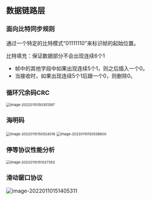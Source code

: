 ## 数据链路层

### 面向比特同步规则

通过一个特定的比特模式“01111110”来标识帧的起始位置。

比特填充：保证数据部分不会出现连续6个1

- 帧中的其他字段中如果出现连续5个1，则之后插入一个0。
- 当接收时，如果出现连续5个1后跟一个0，则删除0。

### 循环冗余码CRC

<img src="https://ln-markdown-image-bucket.oss-cn-beijing.aliyuncs.com/img/image-20220110150351587.png" alt="image-20220110150351587" style="zoom: 67%;" />

### 海明码

<img src="https://ln-markdown-image-bucket.oss-cn-beijing.aliyuncs.com/img/image-20220110150524016.png" alt="image-20220110150524016" style="zoom:67%;" />

<img src="https://ln-markdown-image-bucket.oss-cn-beijing.aliyuncs.com/img/image-20220110150538800.png" alt="image-20220110150538800" style="zoom:67%;" />

### 停等协议性能分析

<img src="https://ln-markdown-image-bucket.oss-cn-beijing.aliyuncs.com/img/image-20220110151027353.png" alt="image-20220110151027353" style="zoom:67%;" />

### 滑动窗口协议

![image-20220110151405311](https://ln-markdown-image-bucket.oss-cn-beijing.aliyuncs.com/img/image-20220110151405311.png)

